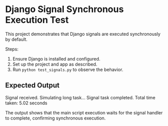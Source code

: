 # Django Signal Synchronous Execution Test

This project demonstrates that Django signals are executed synchronously by default.

Steps:

1. Ensure Django is installed and configured.
2. Set up the project and app as described.
3. Run `python test_signals.py` to observe the behavior.

## Expected Output
Signal received. Simulating long task... Signal task completed. Total time taken: 5.02 seconds


The output shows that the main script execution waits for the signal handler to complete, confirming synchronous execution.

